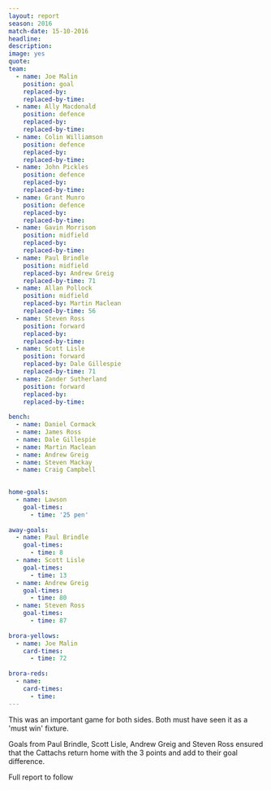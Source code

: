 ```yaml
---
layout: report
season: 2016
match-date: 15-10-2016
headline: 
description:
image: yes
quote:
team:
  - name: Joe Malin
    position: goal
    replaced-by: 
    replaced-by-time: 
  - name: Ally Macdonald
    position: defence
    replaced-by:
    replaced-by-time:
  - name: Colin Williamson
    position: defence
    replaced-by: 
    replaced-by-time: 
  - name: John Pickles
    position: defence
    replaced-by: 
    replaced-by-time: 
  - name: Grant Munro
    position: defence
    replaced-by:
    replaced-by-time:
  - name: Gavin Morrison
    position: midfield
    replaced-by: 
    replaced-by-time: 
  - name: Paul Brindle
    position: midfield
    replaced-by: Andrew Greig
    replaced-by-time: 71
  - name: Allan Pollock
    position: midfield
    replaced-by: Martin Maclean
    replaced-by-time: 56
  - name: Steven Ross
    position: forward
    replaced-by: 
    replaced-by-time: 
  - name: Scott Lisle
    position: forward
    replaced-by: Dale Gillespie
    replaced-by-time: 71
  - name: Zander Sutherland
    position: forward
    replaced-by: 
    replaced-by-time: 
    
bench:
  - name: Daniel Cormack
  - name: James Ross
  - name: Dale Gillespie
  - name: Martin Maclean
  - name: Andrew Greig
  - name: Steven Mackay
  - name: Craig Campbell
  

home-goals:
  - name: Lawson
    goal-times:
      - time: '25 pen'
      
away-goals:
  - name: Paul Brindle
    goal-times:
      - time: 8
  - name: Scott Lisle
    goal-times:
      - time: 13
  - name: Andrew Greig
    goal-times:
      - time: 80
  - name: Steven Ross
    goal-times:
      - time: 87
      
brora-yellows:
  - name: Joe Malin
    card-times:
      - time: 72
      
brora-reds:
  - name: 
    card-times:
      - time: 
---
```

This was an important game for both sides. Both must have seen it as a 'must win' fixture.

Goals from Paul Brindle, Scott Lisle, Andrew Greig and Steven Ross ensured that the Cattachs return home with the 3 points and add to their goal difference.

Full report to follow